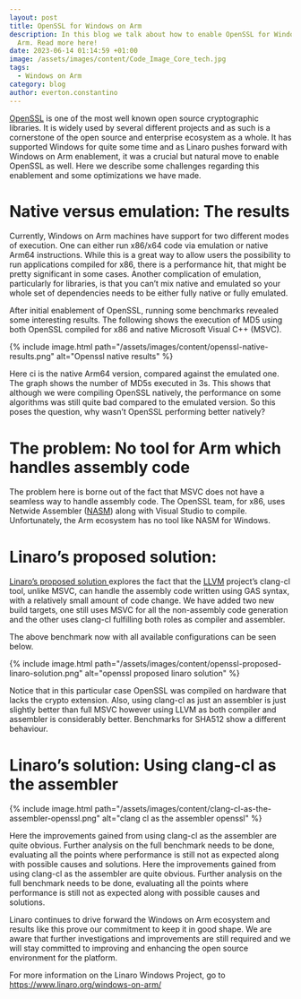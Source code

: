 ```yaml
---
layout: post
title: OpenSSL for Windows on Arm
description: In this blog we talk about how to enable OpenSSL for Windows on
  Arm. Read more here!
date: 2023-06-14 01:14:59 +01:00
image: /assets/images/content/Code_Image_Core_tech.jpg
tags:
  - Windows on Arm
category: blog
author: everton.constantino
---
```

[OpenSSL](https://github.com/openssl/openssl) is one of the most well known open source cryptographic libraries. It is widely used by several different projects and as such is a cornerstone of the open source and enterprise ecosystem as a whole. It has supported Windows for quite some time and as Linaro pushes forward with Windows on Arm enablement, it was a crucial but natural move to enable OpenSSL as well. Here we describe some challenges regarding this enablement and some optimizations we have made.

# Native versus emulation: The results

Currently, Windows on Arm machines have support for two different modes of execution. One can either run x86/x64 code via emulation or native Arm64 instructions. While this is a great way to allow users the possibility to run applications compiled for x86, there is a performance hit, that might be pretty significant in some cases. Another complication of emulation, particularly for libraries, is that you can’t mix native and emulated so your whole set of dependencies needs to be either fully native or fully emulated.

After initial enablement of OpenSSL, running some benchmarks revealed some interesting results. The following shows the execution of MD5 using both OpenSSL compiled for x86 and native Microsoft Visual C++ (MSVC).

{% include image.html path="/assets/images/content/openssl-native-results.png" alt="Openssl native results" %}

Here ci is the native Arm64 version, compared against the emulated one. The graph shows the number of MD5s executed in 3s. This shows that although we were compiling OpenSSL natively, the performance on some algorithms was still quite bad compared to the emulated version. So this poses the question, why wasn’t OpenSSL performing better natively?

# The problem: No tool for Arm which handles assembly code

The problem here is borne out of the fact that MSVC does not have a seamless way to handle assembly code. The OpenSSL team, for x86, uses Netwide Assembler ([NASM](https://nasm.us/)) along with Visual Studio to compile. Unfortunately, the Arm ecosystem has no tool like NASM for Windows.

# Linaro’s proposed solution:

[Linaro’s proposed solution ](https://www.google.com/url?q=https://github.com/openssl/openssl/pull/19523&sa=D&source=docs&ust=1686750347163993&usg=AOvVaw00a4HiffYWpHVIFxmPLAlW)explores the fact that the [LLVM](https://llvm.org/) project’s clang-cl tool, unlike MSVC, can handle the assembly code written using GAS syntax, with a relatively small amount of code change. We have added two new build targets, one still uses MSVC for all the non-assembly code generation and the other uses clang-cl fulfilling both roles as compiler and assembler. 

The above benchmark now with all available configurations can be seen below.

{% include image.html path="/assets/images/content/openssl-proposed-linaro-solution.png" alt="openssl proposed linaro solution" %}

Notice that in this particular case OpenSSL was compiled on hardware that lacks the crypto extension. Also, using clang-cl as just an assembler is just slightly better than full MSVC however using LLVM as both compiler and assembler is considerably better. Benchmarks for SHA512 show a different behaviour.

# Linaro’s solution: Using clang-cl as the assembler

{% include image.html path="/assets/images/content/clang-cl-as-the-assembler-openssl.png" alt="clang cl as the assembler openssl" %}

Here the improvements gained from using clang-cl as the assembler are quite obvious. Further analysis on the full benchmark needs to be done, evaluating all the points where performance is still not as expected along with possible causes and solutions. Here the improvements gained from using clang-cl as the assembler are quite obvious. Further analysis on the full benchmark needs to be done, evaluating all the points where performance is still not as expected along with possible causes and solutions.  

Linaro continues to drive forward the Windows on Arm ecosystem and results like this prove our commitment to keep it in good shape. We are aware that further investigations and improvements are still required and we will stay committed to improving and enhancing the open source environment for the platform. 

For more information on the Linaro Windows Project, go to <https://www.linaro.org/windows-on-arm/>